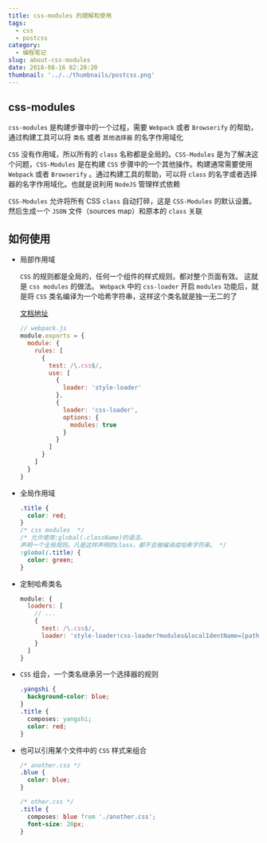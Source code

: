 ```yaml
---
title: css-modules 的理解和使用
tags:
  - css
  - postcss
category:
  - 编程笔记
slug: about-css-modules
date: 2018-08-16 02:20:20
thumbnail: '../../thumbnails/postcss.png'
---
```


## css-modules

`css-modules` 是构建步骤中的一个过程，需要 `Webpack` 或者 `Browserify` 的帮助，通过构建工具可以将 `类名` 或者 `其他选择器` 的名字作用域化

`CSS` 没有作用域，所以所有的 `class` 名称都是全局的。`CSS-Modules` 是为了解决这个问题，`CSS-Modules` 是在构建 `CSS` 步骤中的一个其他操作。构建通常需要使用 `Webpack` 或者 `Browserify` 。通过构建工具的帮助，可以将 `class` 的名字或者选择器的名字作用域化。也就是说利用 `NodeJS` 管理样式依赖

`CSS-Modules` 允许将所有 CSS `class` 自动打碎，这是 `CSS-Modules` 的默认设置。然后生成一个 `JSON` 文件（sources map）和原本的 `class` 关联

## 如何使用

- 局部作用域

  `CSS` 的规则都是全局的，任何一个组件的样式规则，都对整个页面有效。
  这就是 `css modules` 的做法。 `Webpack` 中的 `css-loader` 开启 `modules` 功能后，就是将 `CSS` 类名编译为一个哈希字符串，这样这个类名就是独一无二的了

  [文档地址](https://www.webpackjs.com/loaders/css-loader/#modules)

  ```js
  // webpack.js
  module.exports = {
    module: {
      rules: [
        {
          test: /\.css$/,
          use: [
            {
              loader: 'style-loader'
            },
            {
              loader: 'css-loader',
              options: {
                modules: true
              }
            }
          ]
        }
      ]
    }
  }
  ```

- 全局作用域

  ```css
  .title {
    color: red;
  }
  /* css modules  */
  /* 允许使用:global(.className)的语法，
  声明一个全局规则。凡是这样声明的class，都不会被编译成哈希字符串。 */
  :global(.title) {
    color: green;
  }
  ```

- 定制哈希类名

  ```js
  module: {
    loaders: [
      // ...
      {
        test: /\.css$/,
        loader: 'style-loader!css-loader?modules&localIdentName=[path][name]---[local]---[hash:base64:5]'
      }
    ]
  }
  ```

- `CSS` 组合，一个类名继承另一个选择器的规则

  ```css
  .yangshi {
    background-color: blue;
  }
  .title {
    composes: yangshi;
    color: red;
  }
  ```

- 也可以引用某个文件中的 `CSS` 样式来组合

  ```css
  /* another.css */
  .blue {
    color: blue;
  }

  /* other.css */
  .title {
    composes: blue from './another.css';
    font-size: 20px;
  }
  ```

